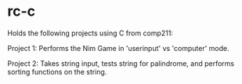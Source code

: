 # rc-c
Holds the following projects using C from comp211:

Project 1: Performs the Nim Game in 'userinput' vs 'computer' mode.

Project 2: Takes string input, tests string for palindrome, and performs sorting functions on the string.

